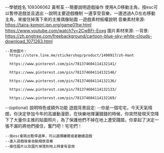 
--學號姓名  109306062 黃宥荃
--簡要說明遊戲操作 使用A,D移動主角，按esc可以暫停遊戲並且退出
--說明主要遊戲機制 一邊享受音樂，一邊透過A,D左右移動主角，來接住掉落下來的主推偶像貼圖
--遊戲素材板權說明
  音樂素材來源:
    https://taira-komori.jpn.org/game01tw.html
    https://www.youtube.com/watch?v=2CwBFr-Eoxg
   圖片素材來源:
    --背景:
      https://zh.pngtree.com/freebackground/cartoon-blue-sky-white-clouds-download_1071263.html
      
    --其他圖片:
      https://store.line.me/stickershop/product/1490917/zh-Hant
      
      https://www.pinterest.com/pin/781374604114132141/

      https://www.pinterest.com/pin/781374604114132146/

      https://www.pinterest.com/pin/781374604114132136/

      https://www.pinterest.com/pin/781374604114132133/

      https://www.pinterest.com/pin/781374604114132169/
--(optional) 說明特色或額外功能
    遊戲背景設定:
    --你是一個宅宅，今天天氣晴朗，你決定參加今年的高雄動漫節，在快樂地揮灑錢錢的時候，你突然發現天空降下了大量你主推的貼圖照片，為了保護他們不掉在地上遭受踐踏，你拿起了決定一張不漏的將他們接住，奮鬥吧！宅宅們！
    
    --按esc會跳出暫停選單，可以選擇離開或者繼續遊戲
    --進入遊戲後會自動撥放音樂
    --接住圖片以及圖片掉落到地上時會有音效
